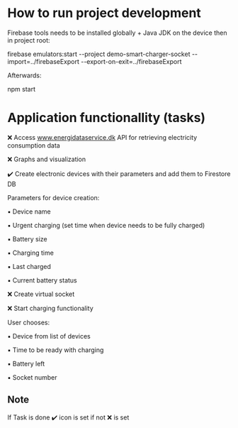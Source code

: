# How to run project development

Firebase tools needs to be installed globally + Java JDK on the device then in project root:

firebase emulators:start --project demo-smart-charger-socket --import=../firebaseExport --export-on-exit=../firebaseExport

Afterwards:

npm start

# Application functionallity (tasks)

:x: Access www.energidataservice.dk API for retrieving electricity consumption data

:x: Graphs and visualization

:heavy_check_mark: Create electronic devices with their parameters and add them to Firestore DB

Parameters for device creation:

:black_small_square: Device name

:black_small_square: Urgent charging (set time when device needs to be fully charged)

:black_small_square: Battery size

:black_small_square: Charging time

:black_small_square: Last charged

:black_small_square: Current battery status

:x: Create virtual socket

:x: Start charging functionality

User chooses:

:black_small_square: Device from list of devices

:black_small_square: Time to be ready with charging

:black_small_square: Battery left

:black_small_square: Socket number

## Note

If Task is done :heavy_check_mark: icon is set if not :x: is set
